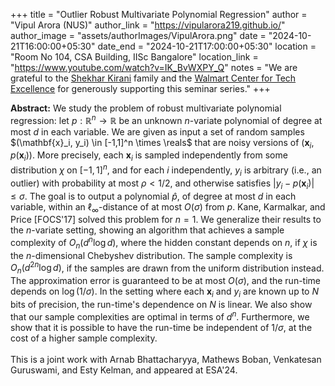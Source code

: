 +++
title = "Outlier Robust Multivariate Polynomial Regression"
author = "Vipul Arora (NUS)"
author_link = "https://vipularora219.github.io/"
author_image = "assets/authorImages/VipulArora.png"
date = "2024-10-21T16:00:00+05:30"
date_end = "2024-10-21T17:00:00+05:30"
location = "Room No 104, CSA Building, IISc Bangalore"
location_link = "https://www.youtube.com/watch?v=IK_BvWXPY_Q"
notes = "We are grateful to the <a href = "https://www.accel.com/people/shekhar-kirani" target= "_blank">Shekhar Kirani</a> family and the <a href = "https://www.csa.iisc.ac.in/cfe-walmart/" target= "_blank">Walmart Center for Tech Excellence</a> for generously supporting this seminar series."
+++

<b>Abstract:</b>
We study the problem of robust multivariate polynomial regression: 
let $p : \mathbb{R}^n \to \mathbb{R}$ be an unknown $n$-variate polynomial of degree at most $d$ in each variable. We are given 
as input a set of random samples $(\mathbf{x}_i, y_i) \in [-1,1]^n \times \reals$ that are noisy versions of 
$(\mathbf{x}_i, p(\mathbf{x}_i))$. More precisely, each $\mathbf{x}_i$ is sampled independently from some distribution 
$\chi$ on $[-1,1]^n$, and for each $i$ independently, $y_i$ is arbitrary (i.e., an outlier) with probability at most 
$\rho < 1/2$, and otherwise satisfies $|y_i - p(\mathbf{x}_i)| \leq \sigma$. The goal is to output a polynomial 
$\hat{p}$, of degree at most $d$ in each variable, within an $\ell_\infty$-distance of at most $O(\sigma)$ from $p$.
Kane, Karmalkar, and Price [FOCS'17] solved this problem for $n=1$. We generalize their results to the $n$-variate 
setting, showing an algorithm that achieves a sample complexity of $O_n(d^n \log d)$, where the hidden constant 
depends on $n$, if $\chi$ is the $n$-dimensional Chebyshev distribution. 
The sample complexity is $O_n(d^{2n} \log d)$, if the samples are drawn from the uniform distribution instead. 
The approximation error is guaranteed to be at most $O(\sigma)$, and the run-time depends on $\log(1/\sigma)$. In 
the setting where each $\mathbf{x}_i$ and $y_i$ are known up to $N$ bits of precision, the run-time's dependence 
on $N$ is linear. We also show that our sample complexities are optimal in terms of $d^n$. 
Furthermore, we show that it is possible to have the run-time be independent of $1/\sigma$, at the cost of a 
higher sample complexity.
<br><br>
This is a joint work with Arnab Bhattacharyya, Mathews Boban, Venkatesan Guruswami, and Esty Kelman, and 
appeared at ESA'24.